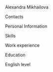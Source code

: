 Alexandra Mikhailova

Contacts

Personal Information

Skills

Work experience

Education

English level

